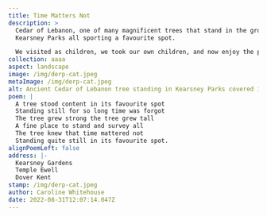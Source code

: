 ```yaml
---
title: Time Matters Not
description: >
  Cedar of Lebanon, one of many magnificent trees that stand in the grounds of
  Kearsney Parks all sporting a favourite spot.

  We visited as children, we took our own children, and now enjoy the parks with the grand children. The parks have had a make over in recent years but still retain the magic that has delighted through the years, it is indeed a favourite spot where time matters not.
collection: aaaa
aspect: landscape
image: /img/derp-cat.jpeg
metaImage: /img/derp-cat.jpeg
alt: Ancient Cedar of Lebanon tree standing in Kearsney Parks covered in Snow
poem: |
  A tree stood content in its favourite spot
  Standing still for so long time was forgot
  The tree grew strong the tree grew tall
  A fine place to stand and survey all 
  The tree knew that time mattered not
  Standing quite still in its favourite spot.
alignPoemLeft: false
address: |-
  Kearsney Gardens
  Temple Ewell 
  Dover Kent
stamp: /img/derp-cat.jpeg
author: Caroline Whitehouse
date: 2022-08-31T12:07:14.047Z
---
```

